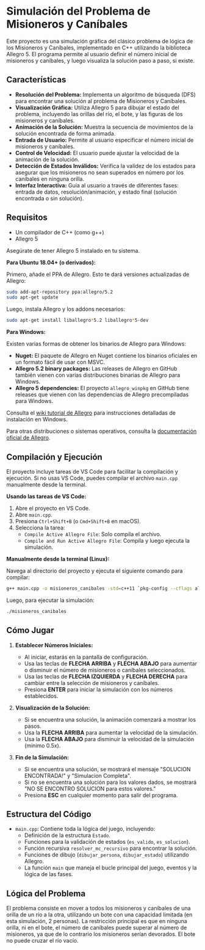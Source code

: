 # Simulación del Problema de Misioneros y Caníbales

Este proyecto es una simulación gráfica del clásico problema de lógica de los Misioneros y Caníbales, implementado en C++ utilizando la biblioteca Allegro 5. El programa permite al usuario definir el número inicial de misioneros y caníbales, y luego visualiza la solución paso a paso, si existe.

## Características

*   **Resolución del Problema:** Implementa un algoritmo de búsqueda (DFS) para encontrar una solución al problema de Misioneros y Caníbales.
*   **Visualización Gráfica:** Utiliza Allegro 5 para dibujar el estado del problema, incluyendo las orillas del río, el bote, y las figuras de los misioneros y caníbales.
*   **Animación de la Solución:** Muestra la secuencia de movimientos de la solución encontrada de forma animada.
*   **Entrada de Usuario:** Permite al usuario especificar el número inicial de misioneros y caníbales.
*   **Control de Velocidad:** El usuario puede ajustar la velocidad de la animación de la solución.
*   **Detección de Estados Inválidos:** Verifica la validez de los estados para asegurar que los misioneros no sean superados en número por los caníbales en ninguna orilla.
*   **Interfaz Interactiva:** Guía al usuario a través de diferentes fases: entrada de datos, resolución/animación, y estado final (solución encontrada o sin solución).

## Requisitos

*   Un compilador de C++ (como g++)
*   Allegro 5 

Asegúrate de tener Allegro 5 instalado en tu sistema.

**Para Ubuntu 18.04+ (o derivados):**

Primero, añade el PPA de Allegro. Esto te dará versiones actualizadas de Allegro:
```bash
sudo add-apt-repository ppa:allegro/5.2
sudo apt-get update
```
Luego, instala Allegro y los addons necesarios:
```bash
sudo apt-get install liballegro*5.2 liballegro*5-dev
```

**Para Windows:**

Existen varias formas de obtener los binarios de Allegro para Windows:
*   **Nuget:** El paquete de Allegro en Nuget contiene los binarios oficiales en un formato fácil de usar con MSVC.
*   **Allegro 5.2 binary packages:** Las releases de Allegro en GitHub también vienen con varias distribuciones binarias de Allegro para Windows.
*   **Allegro 5 dependencies:** El proyecto `allegro_winpkg` en GitHub tiene releases que vienen con las dependencias de Allegro precompiladas para Windows.

Consulta el [wiki tutorial de Allegro](https://liballeg.org/download.html#windows) para instrucciones detalladas de instalación en Windows.

Para otras distribuciones o sistemas operativos, consulta la [documentación oficial de Allegro](https://liballeg.org/download.html).

## Compilación y Ejecución

El proyecto incluye tareas de VS Code para facilitar la compilación y ejecución. Si no usas VS Code, puedes compilar el archivo `main.cpp` manualmente desde la terminal.

**Usando las tareas de VS Code:**

1.  Abre el proyecto en VS Code.
2.  Abre `main.cpp`.
3.  Presiona `Ctrl+Shift+B` (o `Cmd+Shift+B` en macOS).
4.  Selecciona la tarea:
    *   `Compile Active Allegro File`: Solo compila el archivo.
    *   `Compile and Run Active Allegro File`: Compila y luego ejecuta la simulación.

**Manualmente desde la terminal (Linux):**

Navega al directorio del proyecto y ejecuta el siguiente comando para compilar:
```bash
g++ main.cpp -o misioneros_canibales -std=c++11 `pkg-config --cflags allegro-5 allegro_font-5 allegro_primitives-5` `pkg-config --libs allegro-5 allegro_font-5 allegro_primitives-5`
```
Luego, para ejecutar la simulación:
```bash
./misioneros_canibales
```

## Cómo Jugar

1.  **Establecer Números Iniciales:**
    *   Al iniciar, estarás en la pantalla de configuración.
    *   Usa las teclas de **FLECHA ARRIBA** y **FLECHA ABAJO** para aumentar o disminuir el número de misioneros o caníbales seleccionados.
    *   Usa las teclas de **FLECHA IZQUIERDA** y **FLECHA DERECHA** para cambiar entre la selección de misioneros y caníbales.
    *   Presiona **ENTER** para iniciar la simulación con los números establecidos.

2.  **Visualización de la Solución:**
    *   Si se encuentra una solución, la animación comenzará a mostrar los pasos.
    *   Usa la **FLECHA ARRIBA** para aumentar la velocidad de la simulación.
    *   Usa la **FLECHA ABAJO** para disminuir la velocidad de la simulación (mínimo 0.5x).

3.  **Fin de la Simulación:**
    *   Si se encuentra una solución, se mostrará el mensaje "SOLUCION ENCONTRADA!" y "Simulacion Completa".
    *   Si no se encuentra una solución para los valores dados, se mostrará "NO SE ENCONTRO SOLUCION para estos valores."
    *   Presiona **ESC** en cualquier momento para salir del programa.

## Estructura del Código

*   `main.cpp`: Contiene toda la lógica del juego, incluyendo:
    *   Definición de la estructura `Estado`.
    *   Funciones para la validación de estados (`es_valido`, `es_solucion`).
    *   Función recursiva `resolver_mc_recursivo` para encontrar la solución.
    *   Funciones de dibujo (`dibujar_persona`, `dibujar_estado`) utilizando Allegro.
    *   La función `main` que maneja el bucle principal del juego, eventos y la lógica de las fases.

## Lógica del Problema

El problema consiste en mover a todos los misioneros y caníbales de una orilla de un río a la otra, utilizando un bote con una capacidad limitada (en esta simulación, 2 personas). La restricción principal es que en ninguna orilla, ni en el bote, el número de caníbales puede superar al número de misioneros, ya que de lo contrario los misioneros serían devorados.
El bote no puede cruzar el río vacío.
